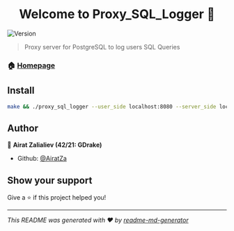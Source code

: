 <h1 align="center">Welcome to Proxy_SQL_Logger 👋</h1>
<p>
  <img alt="Version" src="https://img.shields.io/badge/version-0.0.1-blue.svg?cacheSeconds=2592000" />
</p>

> Proxy server for PostgreSQL to log users SQL Queries

### 🏠 [Homepage](https://github.com/AiratZa/Proxy_SQL_Logger)

## Install

```sh
make && ./proxy_sql_logger --user_side localhost:8080 --server_side localhost:5432 --log_file logs.txt
```

## Author

👤 **Airat Zalialiev (42/21: GDrake)**

* Github: [@AiratZa](https://github.com/AiratZa)

## Show your support

Give a ⭐️ if this project helped you!

***
_This README was generated with ❤️ by [readme-md-generator](https://github.com/kefranabg/readme-md-generator)_